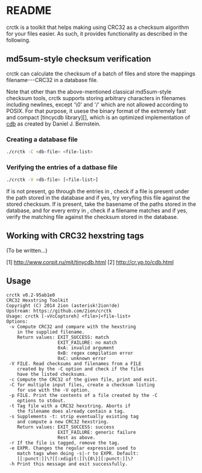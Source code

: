 # README

crctk is a toolkit that helps making using CRC32 as a checksum algorithm
for your files easier. As such, it provides functionality as described
in the following.

## md5sum-style checksum verification

crctk can calculate the checksum of a batch of files and store the
mappings filename---CRC32 in a database file.

Note that other than the above-mentioned classical md5sum-style checksum
tools, crctk supports storing arbitrary characters in filenames
including newlines, except '\0' and '/' which are not allowed according
to POSIX. For that purpose, it usese the binary format of the extremely
fast and compact [tincycdb library][], which is an optimized
implementation of [cdb][] as created by Daniel J. Bernstein.

[tinycdb library]: http://www.corpit.ru/mjt/tinycdb.html
[cdb]: http://cr.yp.to/cdb.html

### Creating a database file

```sh
./crctk -C <db-file> <file-list>
```

### Verifying the entries of a datbase file

```sh
./crctk -V <db-file> [<file-list>]
```

If <file-list> is not present, go through the entries in <db-file>,
check if a file is present under the path stored in the database and
if yes, try veryfing this file against the stored checksum.
If <file-list> is present, take the basename of the paths stored in
the database, and for every entry in <file-list>, check if a
filename matches and if yes, verify the matching file against the
checksum stored in the database.

## Working with CRC32 hexstring tags


(To be written...)


[1] http://www.corpit.ru/mjt/tinycdb.html
[2] http://cr.yp.to/cdb.html

## Usage

```
crctk v0.2-95ab1e0
CRC32 Hexstring Toolkit
Copyright (C) 2014 2ion (asterisk!2ion!de)
Upstream: https://github.com/2ion/crctk
Usage: crctk [-vVcCoptsreh] <file>|<file-list>
Options:
 -v Compute CRC32 and compare with the hexstring
    in the supplied filename.
    Return values: EXIT_SUCCESS: match
                   EXIT_FAILURE: no match
                   0xA: invalid argument
                   0xB: regex compilation error
                   0xC: unknown error
 -V FILE. Read checksums and filenames from a FILE
    created by the -C option and check if the files
    have the listed checksums.
 -c Compute the CRC32 of the given file, print and exit.
 -C for multiple input files, create a checksum listing
    for use with the -V option.
 -p FILE. Print the contents of a file created by the -C
    options to stdout.
 -t Tag file with a CRC32 hexstring. Aborts if
    the filename does already contain a tag.
 -s Supplements -t: strip eventually existing tag
    and compute a new CRC32 hexstring.
    Return values: EXIT_SUCCESS: success
                   EXIT_FAILURE: generic failure
                   Rest as above.
 -r If the file is tagged, remove the tag.
 -e EXPR. Changes the regular expression used to
    match tags when doing -s|-r to EXPR. Default:
    [[:punct:]]\?[[:xdigit:]]\{8\}[[:punct:]]\?
 -h Print this message and exit successfully.
```
